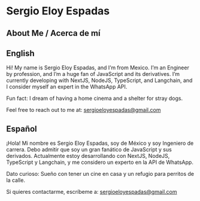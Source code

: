 # Sergio Eloy Espadas

## About Me / Acerca de mí
## English
Hi! My name is Sergio Eloy Espadas, and I’m from Mexico. I’m an Engineer by profession, and I’m a huge fan of JavaScript and its derivatives. I’m currently developing with NextJS, NodeJS, TypeScript, and Langchain, and I consider myself an expert in the WhatsApp API.

Fun fact: I dream of having a home cinema and a shelter for stray dogs.

Feel free to reach out to me at: sergioeloyespadas@gmail.com

## Español
¡Hola! Mi nombre es Sergio Eloy Espadas, soy de México y soy Ingeniero de carrera. Debo admitir que soy un gran fanático de JavaScript y sus derivados. Actualmente estoy desarrollando con NextJS, NodeJS, TypeScript y Langchain, y me considero un experto en la API de WhatsApp.

Dato curioso: Sueño con tener un cine en casa y un refugio para perritos de la calle.

Si quieres contactarme, escríbeme a: sergioeloyespadas@gmail.com


<!---
SergioEloy/SergioEloy is a ✨ special ✨ repository because its `README.md` (this file) appears on your GitHub profile.
You can click the Preview link to take a look at your changes.
--->
